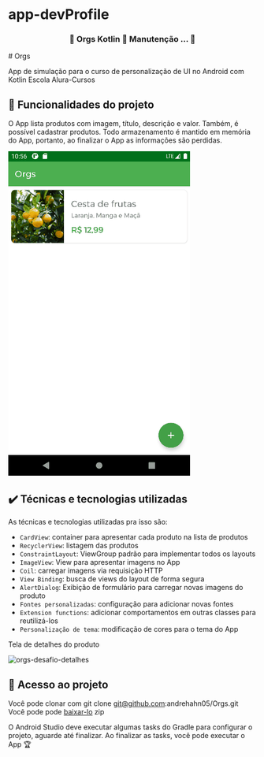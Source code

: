 # app-devProfile
<h3 align="center"> 
	🚧  Orgs Kotlin 🚀 Manutenção  ...  🚧
</h3>
# Orgs

App de simulação para o curso de personalização de UI no Android com Kotlin Escola Alura-Cursos

## 🔨 Funcionalidades do projeto

O App lista produtos com imagem, título, descrição e valor. Também, é possível cadastrar produtos. Todo armazenamento é mantido em memória do App, portanto, ao finalizar o App as informações são perdidas.

![](img/amostra.gif)

## ✔️ Técnicas e tecnologias utilizadas

As técnicas e tecnologias utilizadas pra isso são:

- `CardView`: container para apresentar cada produto na lista de produtos
- `RecyclerView`: listagem das produtos
- `ConstraintLayout`: ViewGroup padrão para implementar todos os layouts
- `ImageView`: View para apresentar imagens no App
- `Coil`: carregar imagens via requisição HTTP
- `View Binding`: busca de views do layout de forma segura
- `AlertDialog`: Exibição de formulário para carregar novas imagens do produto
- `Fontes personalizadas`: configuração para adicionar novas fontes
- `Extension functions`: adicionar comportamentos em outras classes para reutilizá-los
- `Personalização de tema`: modificação de cores para o tema do App



Tela de detalhes do produto

![orgs-desafio-detalhes](https://user-images.githubusercontent.com/8989346/124600562-3a743e00-de3d-11eb-9d45-15e8a8d2976f.gif)


## 📁 Acesso ao projeto

Você pode clonar com git clone git@github.com:andrehahn05/Orgs.git
Você pode pode [baixar-lo](https://github.com/andrehahn05/Orgs/archive/refs/heads/main.zip) zip

O Android Studio deve executar algumas tasks do Gradle para configurar o projeto, aguarde até finalizar. Ao finalizar as tasks, você pode executar o App 🏆 
